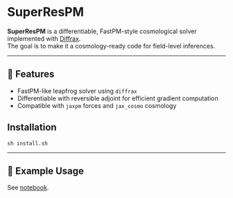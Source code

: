 # SuperResPM

**SuperResPM** is a differentiable, FastPM-style cosmological solver implemented with [Diffrax](https://github.com/patrick-kidger/diffrax).  
The goal is to make it a cosmology-ready code for field-level inferences. 

---

## 🚀 Features

- FastPM-like leapfrog solver using `diffrax`
- Differentiable with reversible adjoint for efficient gradient computation
- Compatible with `jaxpm` forces and `jax_cosmo` cosmology

## Installation 
```
sh install.sh
```
---

## 🔧 Example Usage
See [notebook](notebook/Jaxpmtest.ipynb).
